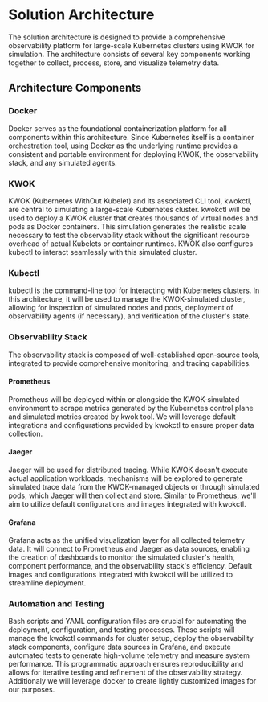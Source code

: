 # Solution Architecture

The solution architecture is designed to provide a comprehensive observability platform for large-scale Kubernetes clusters using KWOK for simulation. The architecture consists of several key components working together to collect, process, store, and visualize telemetry data.

## Architecture Components

### Docker
Docker serves as the foundational containerization platform for all components within this architecture. Since Kubernetes itself is a container orchestration tool, using Docker as the underlying runtime provides a consistent and portable environment for deploying KWOK, the observability stack, and any simulated agents.

### KWOK
KWOK (Kubernetes WithOut Kubelet) and its associated CLI tool, kwokctl, are central to simulating a large-scale Kubernetes cluster. kwokctl will be used to deploy a KWOK cluster that creates thousands of virtual nodes and pods as Docker containers. This simulation generates the realistic scale necessary to test the observability stack without the significant resource overhead of actual Kubelets or container runtimes. KWOK also configures kubectl to interact seamlessly with this simulated cluster.

### Kubectl
kubectl is the command-line tool for interacting with Kubernetes clusters. In this architecture, it will be used to manage the KWOK-simulated cluster, allowing for inspection of simulated nodes and pods, deployment of observability agents (if necessary), and verification of the cluster's state.

### Observability Stack
The observability stack is composed of well-established open-source tools, integrated to provide comprehensive monitoring, and tracing capabilities.

#### Prometheus
Prometheus will be deployed within or alongside the KWOK-simulated environment to scrape metrics generated by the Kubernetes control plane and simulated metrics created by kwok tool. We will leverage default integrations and configurations provided by kwokctl to ensure proper data collection.

#### Jaeger
Jaeger will be used for distributed tracing. While KWOK doesn't execute actual application workloads, mechanisms will be explored to generate simulated trace data from the KWOK-managed objects or through simulated pods, which Jaeger will then collect and store. Similar to Prometheus, we'll aim to utilize default configurations and images integrated with kwokctl.

#### Grafana
Grafana acts as the unified visualization layer for all collected telemetry data. It will connect to Prometheus and Jaeger as data sources, enabling the creation of dashboards to monitor the simulated cluster's health, component performance, and the observability stack's efficiency. Default images and configurations integrated with kwokctl will be utilized to streamline deployment.

### Automation and Testing
Bash scripts and YAML configuration files are crucial for automating the deployment, configuration, and testing processes. These scripts will manage the kwokctl commands for cluster setup, deploy the observability stack components, configure data sources in Grafana, and execute automated tests to generate high-volume telemetry and measure system performance. This programmatic approach ensures reproducibility and allows for iterative testing and refinement of the observability strategy. Additionaly we will leverage docker to create lightly customized images for our purposes.